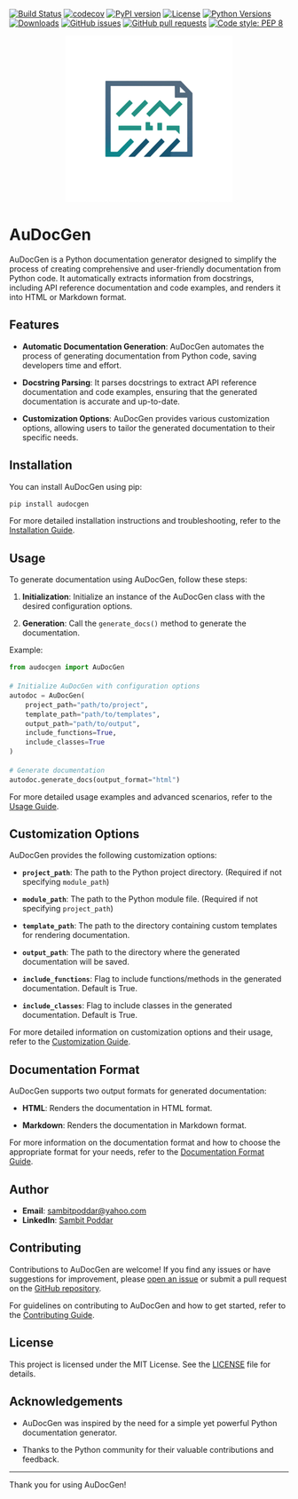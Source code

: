 [![Build Status](https://travis-ci.com/username/repo.svg?branch=main)](https://travis-ci.com/username/repo)
[![codecov](https://codecov.io/gh/username/repo/branch/main/graph/badge.svg)](https://codecov.io/gh/username/repo)
[![PyPI version](https://badge.fury.io/py/your-package-name.svg)](https://badge.fury.io/py/your-package-name)
[![License](https://img.shields.io/badge/License-MIT-blue.svg)](https://opensource.org/licenses/MIT)
[![Python Versions](https://img.shields.io/pypi/pyversions/your-package-name.svg)](https://pypi.org/project/your-package-name/)
[![Downloads](https://pepy.tech/badge/your-package-name)](https://pepy.tech/project/your-package-name)
[![GitHub issues](https://img.shields.io/github/issues/username/repo.svg)](https://github.com/username/repo/issues)
[![GitHub pull requests](https://img.shields.io/github/issues-pr/username/repo.svg)](https://github.com/username/repo/pulls)
[![Code style: PEP 8](https://img.shields.io/badge/code%20style-PEP8-orange.svg)](https://www.python.org/dev/peps/pep-0008/)


<center><img src="https://github.com/sambitpoddar/audocgen/blob/main/assets/audocgenlogo.png" alt="AuDocGen Logo" width="300"/></center>

# AuDocGen

AuDocGen is a Python documentation generator designed to simplify the process of creating comprehensive and user-friendly documentation from Python code. It automatically extracts information from docstrings, including API reference documentation and code examples, and renders it into HTML or Markdown format.

## Features

- **Automatic Documentation Generation**: AuDocGen automates the process of generating documentation from Python code, saving developers time and effort.
  
- **Docstring Parsing**: It parses docstrings to extract API reference documentation and code examples, ensuring that the generated documentation is accurate and up-to-date.
  
- **Customization Options**: AuDocGen provides various customization options, allowing users to tailor the generated documentation to their specific needs.

## Installation

You can install AuDocGen using pip:

```bash
pip install audocgen
```

For more detailed installation instructions and troubleshooting, refer to the [Installation Guide](docs/installation.md).

## Usage

To generate documentation using AuDocGen, follow these steps:

1. **Initialization**: Initialize an instance of the AuDocGen class with the desired configuration options.
  
2. **Generation**: Call the `generate_docs()` method to generate the documentation.

Example:

```python
from audocgen import AuDocGen

# Initialize AuDocGen with configuration options
autodoc = AuDocGen(
    project_path="path/to/project",
    template_path="path/to/templates",
    output_path="path/to/output",
    include_functions=True,
    include_classes=True
)

# Generate documentation
autodoc.generate_docs(output_format="html")
```

For more detailed usage examples and advanced scenarios, refer to the [Usage Guide](docs/usage.md).

## Customization Options

AuDocGen provides the following customization options:

- **`project_path`**: The path to the Python project directory. (Required if not specifying `module_path`)

- **`module_path`**: The path to the Python module file. (Required if not specifying `project_path`)

- **`template_path`**: The path to the directory containing custom templates for rendering documentation.

- **`output_path`**: The path to the directory where the generated documentation will be saved.

- **`include_functions`**: Flag to include functions/methods in the generated documentation. Default is True.

- **`include_classes`**: Flag to include classes in the generated documentation. Default is True.

For more detailed information on customization options and their usage, refer to the [Customization Guide](docs/customization.md).

## Documentation Format

AuDocGen supports two output formats for generated documentation:

- **HTML**: Renders the documentation in HTML format.

- **Markdown**: Renders the documentation in Markdown format.

For more information on the documentation format and how to choose the appropriate format for your needs, refer to the [Documentation Format Guide](docs/docuformatguide.md).

## Author

- **Email**: [sambitpoddar@yahoo.com](mailto:sambitpoddar@yahoo.com)
- **LinkedIn**: [Sambit Poddar](https://linkedin.com/in/sambitpoddar)

## Contributing

Contributions to AuDocGen are welcome! If you find any issues or have suggestions for improvement, please [open an issue](https://github.com/sambitpoddar/audocgen/issues) or submit a pull request on the [GitHub repository](https://github.com/sambitpoddar/audocgen).

For guidelines on contributing to AuDocGen and how to get started, refer to the [Contributing Guide](CONTRIBUTING.md).

## License

This project is licensed under the MIT License. See the [LICENSE](LICENSE) file for details.

## Acknowledgements

- AuDocGen was inspired by the need for a simple yet powerful Python documentation generator.

- Thanks to the Python community for their valuable contributions and feedback.

---

Thank you for using AuDocGen!
